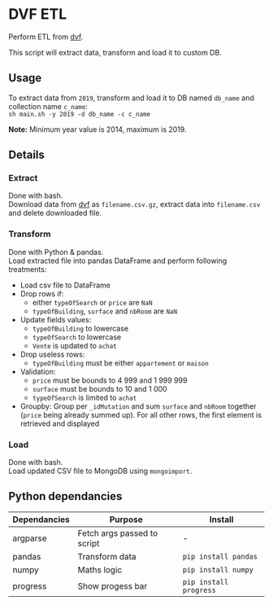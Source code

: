 # DVF ETL
Perform ETL from [dvf](https://cadastre.data.gouv.fr/data/etalab-dvf/latest/csv/).

This script will extract data, transform and load it to custom DB.


## Usage
To extract data from `2019`, transform and load it to DB named `db_name` and collection name `c_name`:   
`sh main.sh -y 2019 -d db_name -c c_name`

**Note:**
Minimum year value is 2014, maximum is 2019.


## Details
### Extract
Done with bash.   
Download data from [dvf](https://cadastre.data.gouv.fr/data/etalab-dvf/latest/csv/) as `filename.csv.gz`, extract data into `filename.csv` and delete downloaded file.

### Transform
Done with Python & pandas.   
Load extracted file into pandas DataFrame and perform following treatments:

- Load csv file to DataFrame
- Drop rows if:
  - either `typeOfSearch` or `price` are `NaN`
  - `typeOfBuilding`, `surface` and `nbRoom` are `NaN` 
- Update fields values:
  - `typeOfBuilding` to lowercase
  - `typeOfSearch` to lowercase
  - `Vente` is updated to `achat`
- Drop useless rows:
  - `typeOfBuilding` must be either `appartement` or `maison`
- Validation:
  - `price` must be bounds to 4 999 and 1 999 999
  - `surface` must be bounds to 10 and 1 000
  - `typeOfSearch` is limited to `achat`
- Groupby: Group per `_idMutation` and sum `surface` and `nbRoom` together (`price` being already summed up). For all other rows, the first element is retrieved and displayed

### Load
Done with bash.   
Load updated CSV file to MongoDB using `mongoimport`.


## Python dependancies
Dependancies | Purpose | Install
--- | --- | ---
argparse | Fetch args passed to script | -
pandas | Transform data | `pip install pandas`
numpy | Maths logic | `pip install numpy`
progress | Show progess bar | `pip install progress`